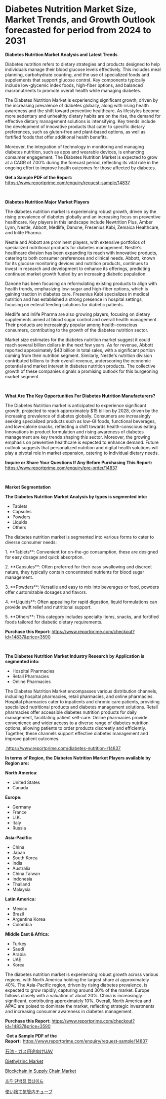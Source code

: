 <p><h1>Diabetes Nutrition Market Size, Market Trends, and Growth Outlook forecasted for period from 2024 to 2031</h1></p><p><strong>Diabetes Nutrition Market Analysis and Latest Trends</strong></p>
<p><p>Diabetes nutrition refers to dietary strategies and products designed to help individuals manage their blood glucose levels effectively. This includes meal planning, carbohydrate counting, and the use of specialized foods and supplements that support glucose control. Key components typically include low-glycemic index foods, high-fiber options, and balanced macronutrients to promote overall health while managing diabetes.</p><p>The Diabetes Nutrition Market is experiencing significant growth, driven by the increasing prevalence of diabetes globally, along with rising health awareness and the shift toward preventive healthcare. As lifestyles become more sedentary and unhealthy dietary habits are on the rise, the demand for effective dietary management solutions is intensifying. Key trends include the development of innovative products that cater to specific dietary preferences, such as gluten-free and plant-based options, as well as fortified foods that offer additional health benefits.</p><p>Moreover, the integration of technology in monitoring and managing diabetes nutrition, such as apps and wearable devices, is enhancing consumer engagement. The Diabetes Nutrition Market is expected to grow at a CAGR of 7.00% during the forecast period, reflecting its vital role in the ongoing effort to improve health outcomes for those affected by diabetes.</p></p>
<p><strong>Get a Sample PDF of the Report:&nbsp;</strong> <a href="https://www.reportprime.com/enquiry/request-sample/14837">https://www.reportprime.com/enquiry/request-sample/14837</a></p>
<p>&nbsp;</p>
<p><strong>Diabetes Nutrition Major Market Players</strong></p>
<p><p>The diabetes nutrition market is experiencing robust growth, driven by the rising prevalence of diabetes globally and an increasing focus on preventive healthcare. Key players in this landscape include Newtrition Plus, Amber Lynn, Nestle, Abbott, Medlife, Danone, Fresenius Kabi, Zemaica Healthcare, and Inlife Pharma.</p><p>Nestle and Abbott are prominent players, with extensive portfolios of specialized nutritional products for diabetes management. Nestle's healthcare division has been expanding its reach with innovative products, catering to both consumer preferences and clinical needs. Abbott, known for its glucose monitoring devices and nutrition products, continues to invest in research and development to enhance its offerings, predicting continued market growth fueled by an increasing diabetic population.</p><p>Danone has been focusing on reformulating existing products to align with health trends, emphasizing low-sugar and high-fiber options, which is gaining traction in diabetes care. Fresenius Kabi specializes in medical nutrition and has established a strong presence in hospital settings, focusing on enteral feeding solutions for diabetic patients.</p><p>Medlife and Inlife Pharma are also growing players, focusing on dietary supplements aimed at blood sugar control and overall health management. Their products are increasingly popular among health-conscious consumers, contributing to the growth of the diabetes nutrition sector.</p><p>Market size estimates for the diabetes nutrition market suggest it could reach several billion dollars in the next few years. As for revenue, Abbott reported approximately $43 billion in total sales, with a significant portion coming from their nutrition segment. Similarly, Nestle's nutrition division contributed billions to their overall revenue, underscoring the economic potential and market interest in diabetes nutrition products. The collective growth of these companies signals a promising outlook for this burgeoning market segment.</p></p>
<p>&nbsp;</p>
<p><strong>What Are The Key Opportunities For Diabetes Nutrition Manufacturers?</strong></p>
<p><p>The Diabetes Nutrition market is anticipated to experience significant growth, projected to reach approximately $15 billion by 2028, driven by the increasing prevalence of diabetes globally. Consumers are increasingly seeking specialized products such as low-GI foods, functional beverages, and low-calorie snacks, reflecting a shift towards health-conscious eating. Innovations in product formulation and rising awareness of diabetes management are key trends shaping this sector. Moreover, the growing emphasis on preventive healthcare is expected to enhance demand. Future outlook suggests that personalized nutrition and digital health solutions will play a pivotal role in market expansion, catering to individual dietary needs.</p></p>
<p><strong>Inquire or Share Your Questions If Any Before Purchasing This Report:</strong> <a href="https://www.reportprime.com/enquiry/pre-order/14837">https://www.reportprime.com/enquiry/pre-order/14837</a></p>
<p>&nbsp;</p>
<p><strong>Market Segmentation</strong></p>
<p><strong>The Diabetes Nutrition Market Analysis by types is segmented into:</strong></p>
<p><ul><li>Tablets</li><li>Capsules</li><li>Powders</li><li>Liquids</li><li>Others</li></ul></p>
<p><p>The diabetes nutrition market is segmented into various forms to cater to diverse consumer needs: </p><p>1. **Tablets**: Convenient for on-the-go consumption, these are designed for easy dosage and quick absorption.</p><p>2. **Capsules**: Often preferred for their easy swallowing and discreet nature, they typically contain concentrated nutrients for blood sugar management.</p><p>3. **Powders**: Versatile and easy to mix into beverages or food, powders offer customizable dosages and flavors.</p><p>4. **Liquids**: Often appealing for rapid digestion, liquid formulations can provide swift relief and nutritional support.</p><p>5. **Others**: This category includes specialty items, snacks, and fortified foods tailored for diabetic dietary requirements.</p></p>
<p><strong>Purchase this Report:&nbsp;</strong><a href="https://www.reportprime.com/checkout?id=14837&price=3590">https://www.reportprime.com/checkout?id=14837&price=3590</a></p>
<p>&nbsp;</p>
<p><strong>The Diabetes Nutrition Market Industry Research by Application is segmented into:</strong></p>
<p><ul><li>Hospital Pharmacies</li><li>Retail Pharmacies</li><li>Online Pharmacies</li></ul></p>
<p><p>The Diabetes Nutrition Market encompasses various distribution channels, including hospital pharmacies, retail pharmacies, and online pharmacies. Hospital pharmacies cater to inpatients and chronic care patients, providing specialized nutritional products and diabetes management solutions. Retail pharmacies offer accessible diabetes nutrition products for daily management, facilitating patient self-care. Online pharmacies provide convenience and wider access to a diverse range of diabetes nutrition options, allowing patients to order products discreetly and efficiently. Together, these channels support effective diabetes management and improve patient outcomes.</p></p>
<p><a href="https://www.reportprime.com/diabetes-nutrition-r14837">&nbsp;https://www.reportprime.com/diabetes-nutrition-r14837</a></p>
<p><strong>In terms of Region, the Diabetes Nutrition Market Players available by Region are:</strong></p>
<p>
    <p> <strong> North America: </strong>
        <ul>
            <li>United States</li>
            <li>Canada</li>
        </ul>
        </p> 
    <p> <strong> Europe: </strong>
        <ul>
            <li>Germany</li>
            <li>France</li>
            <li>U.K.</li>
            <li>Italy</li>
            <li>Russia</li>
        </ul>
        </p> 
    <p> <strong> Asia-Pacific: </strong>
        <ul>
            <li>China</li>
            <li>Japan</li>
            <li>South Korea</li>
            <li>India</li>
            <li>Australia</li>
            <li>China Taiwan</li>
            <li>Indonesia</li>
            <li>Thailand</li>
            <li>Malaysia</li>
        </ul>
        </p> 
    <p> <strong> Latin America: </strong>
        <ul>
            <li>Mexico</li>
            <li>Brazil</li>
            <li>Argentina Korea</li>
            <li>Colombia</li>
        </ul>
        </p> 
    <p> <strong> Middle East & Africa: </strong>
        <ul>
            <li>Turkey</li>
            <li>Saudi</li>
            <li>Arabia</li>
            <li>UAE</li>
            <li>Korea</li>
        </ul>
    </p>
    </p>
<p><p>The diabetes nutrition market is experiencing robust growth across various regions, with North America holding the largest share at approximately 40%. The Asia-Pacific region, driven by rising diabetes prevalence, is expected to grow rapidly, capturing around 30% of the market. Europe follows closely with a valuation of about 20%. China is increasingly significant, contributing approximately 10%. Overall, North America and APAC are poised to dominate the market, reflecting strategic investments and increasing consumer awareness in diabetes management.</p></p>
<p><strong>Purchase this Report: </strong><a href="https://www.reportprime.com/checkout?id=14837&price=3590">https://www.reportprime.com/checkout?id=14837&price=3590</a></p>
<p>&nbsp;<strong>Get a Sample PDF of the Report:&nbsp;&nbsp;</strong><a href="https://www.reportprime.com/enquiry/request-sample/14837">https://www.reportprime.com/enquiry/request-sample/14837</a></p>
<p><strong></strong></p>
<p><p><a href="https://medium.com/@edmondg3yrtreenfelder8956/uavs-for-oil-and-gas-application-market-%E3%81%AE%E3%82%B0%E3%83%AD%E3%83%BC%E3%83%90%E3%83%AB%E5%B8%82%E5%A0%B4%E6%A6%82%E8%A6%81%E3%81%AF-%E4%B8%96%E7%95%8C%E3%81%8A%E3%82%88%E3%81%B3%E4%B8%BB%E8%A6%81%E5%B8%82%E5%A0%B4%E3%81%AB%E3%81%8A%E3%81%91%E3%82%8B%E6%A5%AD%E7%95%8C%E3%81%AB%E5%BD%B1%E9%9F%BF%E3%82%92%E4%B8%8E%E3%81%88%E3%82%8B%E4%B8%BB%E8%A6%81%E3%81%AA%E3%83%88%E3%83%AC%E3%83%B3%E3%83%89%E3%81%AB%E3%81%A4%E3%81%84%E3%81%A6-%E7%8B%AC%E8%87%AA%E3%81%AE%E8%A6%96%E7%82%B9%E3%82%92%E6%8F%90%E4%BE%9B%E3%81%97%E3%81%BE%E3%81%99-cee4e7b0164b">石油・ガス用途向けUAV</a></p><p><a href="https://medium.com/@stephen.russell7684/in-the-diethylzinc-market-the-main-focus-is-on-keeping-costs-low-and-getting-the-most-out-of-68c0b563b187">Diethylzinc Market</a></p><p><a href="https://www.linkedin.com/pulse/strategic-market-insights-navigating-global-blockchain-supply-yi0tf?trackingId=FQjq%2FpuZRvaTgfU23dZiaQ%3D%3D">Blockchain in Supply Chain Market</a></p><p><a href="https://medium.com/@brendanmata77/walnut-protein-peptide-market-%EC%9D%98-%EA%B8%80%EB%A1%9C%EB%B2%8C-%EC%8B%9C%EC%9E%A5-%EA%B0%9C%EC%9A%94%EB%8A%94-%EC%A0%84-%EC%84%B8%EA%B3%84-%EB%B0%8F-%EC%A3%BC%EC%9A%94-%EC%8B%9C%EC%9E%A5%EC%9D%98-%EC%82%B0%EC%97%85%EC%97%90-%EC%98%81%ED%96%A5%EC%9D%84-%EB%AF%B8%EC%B9%98%EB%8A%94-%EC%A3%BC%EC%9A%94-%ED%8A%B8%EB%A0%8C%EB%93%9C%EC%97%90-%EB%8C%80%ED%95%9C-%EB%8F%85%ED%8A%B9%ED%95%9C-%EA%B4%80%EC%A0%90%EC%9D%84-%EC%A0%9C%EA%B3%B5%ED%95%A9%EB%8B%88%EB%8B%A4-d17bbc314730">호두 단백질 펩타이드</a></p><p><a href="https://medium.com/@edmondg3yrtreenfelder8956/disposable-endotracheal-tubes-market-%E3%81%AE%E3%82%B0%E3%83%AD%E3%83%BC%E3%83%90%E3%83%AB%E5%B8%82%E5%A0%B4%E6%A6%82%E8%A6%81%E3%81%AF-%E4%B8%96%E7%95%8C%E3%81%8A%E3%82%88%E3%81%B3%E4%B8%BB%E8%A6%81%E5%B8%82%E5%A0%B4%E3%81%AB%E3%81%8A%E3%81%91%E3%82%8B%E6%A5%AD%E7%95%8C%E3%81%AB%E5%BD%B1%E9%9F%BF%E3%82%92%E4%B8%8E%E3%81%88%E3%82%8B%E4%B8%BB%E8%A6%81%E3%81%AA%E3%83%88%E3%83%AC%E3%83%B3%E3%83%89%E3%81%AB%E3%81%A4%E3%81%84%E3%81%A6-%E7%8B%AC%E8%87%AA%E3%81%AE%E8%A6%96%E7%82%B9%E3%82%92%E6%8F%90%E4%BE%9B%E3%81%97%E3%81%BE%E3%81%99-51c4323be550">使い捨て気管内チューブ</a></p></p>